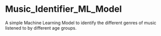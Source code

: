 # Music_Identifier_ML_Model
A simple Machine Learning Model to identify the different genres of music listened to by different age groups. 
